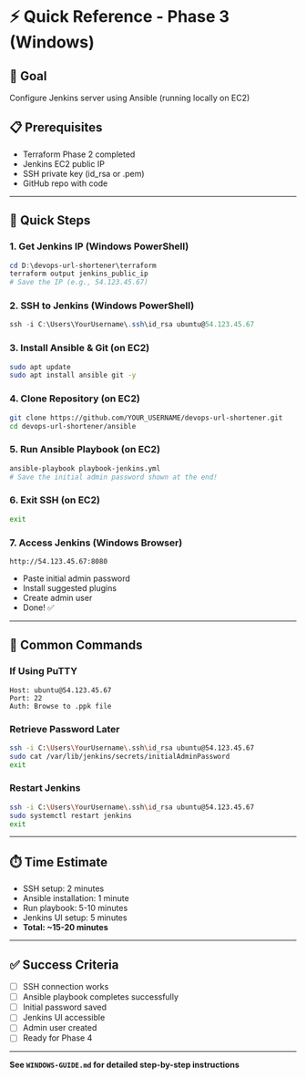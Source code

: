 # ⚡ Quick Reference - Phase 3 (Windows)

## 🎯 Goal
Configure Jenkins server using Ansible (running locally on EC2)

## 📋 Prerequisites
- Terraform Phase 2 completed
- Jenkins EC2 public IP
- SSH private key (id_rsa or .pem)
- GitHub repo with code

---

## 🚀 Quick Steps

### 1. Get Jenkins IP (Windows PowerShell)
```powershell
cd D:\devops-url-shortener\terraform
terraform output jenkins_public_ip
# Save the IP (e.g., 54.123.45.67)
```

### 2. SSH to Jenkins (Windows PowerShell)
```powershell
ssh -i C:\Users\YourUsername\.ssh\id_rsa ubuntu@54.123.45.67
```

### 3. Install Ansible & Git (on EC2)
```bash
sudo apt update
sudo apt install ansible git -y
```

### 4. Clone Repository (on EC2)
```bash
git clone https://github.com/YOUR_USERNAME/devops-url-shortener.git
cd devops-url-shortener/ansible
```

### 5. Run Ansible Playbook (on EC2)
```bash
ansible-playbook playbook-jenkins.yml
# Save the initial admin password shown at the end!
```

### 6. Exit SSH (on EC2)
```bash
exit
```

### 7. Access Jenkins (Windows Browser)
```
http://54.123.45.67:8080
```
- Paste initial admin password
- Install suggested plugins
- Create admin user
- Done! ✅

---

## 🔧 Common Commands

### If Using PuTTY
```
Host: ubuntu@54.123.45.67
Port: 22
Auth: Browse to .ppk file
```

### Retrieve Password Later
```bash
ssh -i C:\Users\YourUsername\.ssh\id_rsa ubuntu@54.123.45.67
sudo cat /var/lib/jenkins/secrets/initialAdminPassword
exit
```

### Restart Jenkins
```bash
ssh -i C:\Users\YourUsername\.ssh\id_rsa ubuntu@54.123.45.67
sudo systemctl restart jenkins
exit
```

---

## ⏱️ Time Estimate
- SSH setup: 2 minutes
- Ansible installation: 1 minute
- Run playbook: 5-10 minutes
- Jenkins UI setup: 5 minutes
- **Total: ~15-20 minutes**

---

## ✅ Success Criteria
- [ ] SSH connection works
- [ ] Ansible playbook completes successfully
- [ ] Initial password saved
- [ ] Jenkins UI accessible
- [ ] Admin user created
- [ ] Ready for Phase 4

---

**See `WINDOWS-GUIDE.md` for detailed step-by-step instructions**
